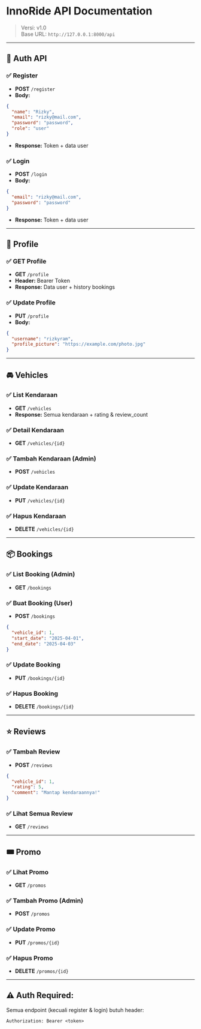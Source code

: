 # InnoRide API Documentation

> Versi: v1.0  
> Base URL: `http://127.0.0.1:8000/api`

---

## 🛂 Auth API

### ✅ Register
- **POST** `/register`
- **Body:**
```json
{
  "name": "Rizky",
  "email": "rizky@mail.com",
  "password": "password",
  "role": "user"
}
```
- **Response:** Token + data user

### ✅ Login
- **POST** `/login`
- **Body:**
```json
{
  "email": "rizky@mail.com",
  "password": "password"
}
```
- **Response:** Token + data user

---

## 👤 Profile

### ✅ GET Profile
- **GET** `/profile`
- **Header:** Bearer Token
- **Response:** Data user + history bookings

### ✅ Update Profile
- **PUT** `/profile`
- **Body:**
```json
{
  "username": "rizkyram",
  "profile_picture": "https://example.com/photo.jpg"
}
```

---

## 🚘 Vehicles

### ✅ List Kendaraan
- **GET** `/vehicles`
- **Response:** Semua kendaraan + rating & review_count

### ✅ Detail Kendaraan
- **GET** `/vehicles/{id}`

### ✅ Tambah Kendaraan (Admin)
- **POST** `/vehicles`

### ✅ Update Kendaraan
- **PUT** `/vehicles/{id}`

### ✅ Hapus Kendaraan
- **DELETE** `/vehicles/{id}`

---

## 📦 Bookings

### ✅ List Booking (Admin)
- **GET** `/bookings`

### ✅ Buat Booking (User)
- **POST** `/bookings`
```json
{
  "vehicle_id": 1,
  "start_date": "2025-04-01",
  "end_date": "2025-04-03"
}
```

### ✅ Update Booking
- **PUT** `/bookings/{id}`

### ✅ Hapus Booking
- **DELETE** `/bookings/{id}`

---

## ⭐ Reviews

### ✅ Tambah Review
- **POST** `/reviews`
```json
{
  "vehicle_id": 1,
  "rating": 5,
  "comment": "Mantap kendaraannya!"
}
```

### ✅ Lihat Semua Review
- **GET** `/reviews`

---

## 🎟 Promo

### ✅ Lihat Promo
- **GET** `/promos`

### ✅ Tambah Promo (Admin)
- **POST** `/promos`

### ✅ Update Promo
- **PUT** `/promos/{id}`

### ✅ Hapus Promo
- **DELETE** `/promos/{id}`

---

## ⚠️ Auth Required:
Semua endpoint (kecuali register & login) butuh header:
```
Authorization: Bearer <token>
```
